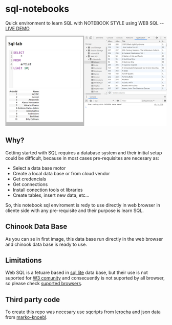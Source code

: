 # sql-notebooks

Quick environment to learn SQL with NOTEBOOK STYLE using WEB SQL -- [LIVE DEMO](https://pavelsjo.github.io/sql-notebooks/)

![sql-notebooks-example](img/sql-notebooks-example.png)

## Why?

Getting started with SQL requires a database system and their initial setup could be difficult, because in most cases pre-requisites are necesary as:

- Select a data base motor
- Create a local data base or from cloud vendor
- Get credencials
- Get connections
- Install conection tools ot libraries
- Create tables, insert new data, etc...

So, this notebook sql enviroment is redy to use directly in web browser in cliente side with any pre-requisite and their purpose is learn SQL.

## Chinook Data Base

As you can se in first image, this data base run directly in the web browser and chinook data base is ready to use.

## Limitations

Web SQL is a fetuare based in [sql lite](https://www.sqlite.org/index.html) data base, but their use is not suported for [W3 comunity](https://www.w3.org/TR/webdatabase/) and consecuently is not suported by all browser, so please check [suported browsers](https://caniuse.com/sql-storage).

## Third party code

To create this repo was necesary use sqcripts from [lerocha](https://github.com/lerocha/chinook-database) and json data from [marko-knoebl](https://github.com/marko-knoebl/chinook-database-json).
